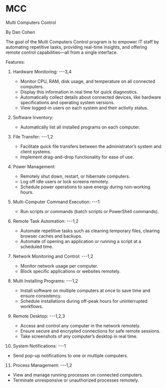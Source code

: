 # MCC
Multi Computers Control 

By Dan Cohen

The goal of the Multi Computers Control program is to empower IT staff by automating repetitive tasks, providing real-time insights, and offering remote control capabilities—all from a single interface.

Features:

1. Hardware Monitoring: ---3,4
   - Monitor CPU, RAM, disk usage, and temperature on all connected computers.
   - Display this information in real time for quick diagnostics.
   - Automatically collect details about connected devices, like hardware specifications and operating system versions.
   - View logged-in users on each system and their activity status.

2. Software Inventory:
   - Automatically list all installed programs on each computer.

3. File Transfer: ---1,2
   - Facilitate quick file transfers between the administrator’s system and client systems.
   - Implement drag-and-drop functionality for ease of use.

4. Power Management:
   - Remotely shut down, restart, or hibernate computers.
   - Log off idle users or lock screens remotely.
   - Schedule power operations to save energy during non-working hours.

5. Multi-Computer Command Execution: ---1
   - Run scripts or commands (batch scripts or PowerShell commands).

6. Remote Task Automation: ---1,2
   - Automate repetitive tasks such as cleaning temporary files, clearing browser caches and backups.
   - Automate of opening an application or running a script at a scheduled time.

7. Network Monitoring and Control: ---1,2
   - Monitor network usage per computer.
   - Block specific applications or websites remotely.

8. Multi Installing Programs: ---1,2
   - Install software on multiple computers at once to save time and ensure consistency.
   - Schedule installations during off-peak hours for uninterrupted workflows.

9. Remote Desktop: ---1,2,3
   - Access and control any computer in the network remotely.
   - Ensure secure and encrypted connections for safe remote sessions.
   - Take screenshots of any computer’s desktop in real time.

10. System Notifications: ---1
   - Send pop-up notifications to one or multiple computers.

11. Process Management: ---1,2
   - View and manage running processes on connected computers.
   - Terminate unresponsive or unauthorized processes remotely.
